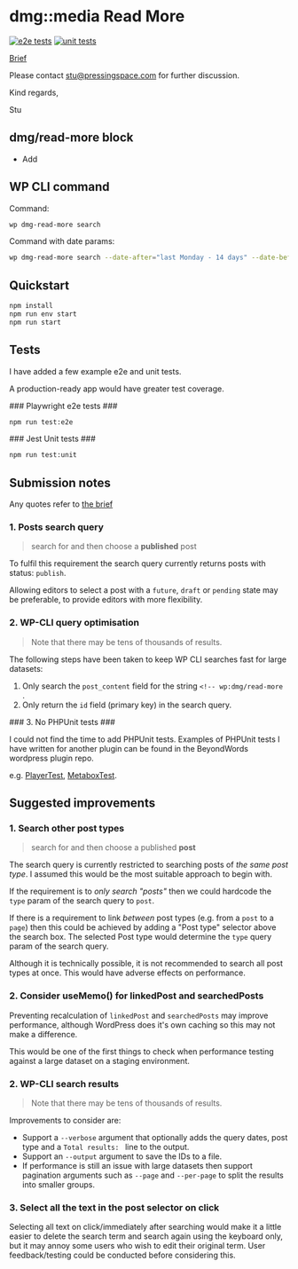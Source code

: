 # dmg::media Read More

[![e2e tests](https://github.com/pressingspace/dmg-read-more/actions/workflows/e2e.yml/badge.svg)](https://github.com/pressingspace/dmg-read-more/actions/workflows/e2e.yml)
[![unit tests](https://github.com/pressingspace/dmg-read-more/actions/workflows/unit.yml/badge.svg)](https://github.com/pressingspace/dmg-read-more/actions/workflows/unit.yml)

[Brief](./docs/brief.md)

Please contact [stu@pressingspace.com](mailto:stu@pressingspace.com) for further discussion.

Kind regards,

Stu

## dmg/read-more block

* Add

## WP CLI command

Command:

```bash
wp dmg-read-more search
```

Command with date params:

```bash
wp dmg-read-more search --date-after="last Monday - 14 days" --date-before="last Monday"
```

## Quickstart

```bash
npm install
npm run env start
npm run start
```

## Tests

I have added a few example e2e and unit tests.

A production-ready app would have greater test coverage.

### Playwright e2e tests ###

```bash
npm run test:e2e
```

### Jest Unit tests ###

```bash
npm run test:unit
```

## Submission notes

Any quotes refer to [the brief](./docs/brief.md)

### 1. Posts search query

> search for and then choose a **published** post

To fulfil this requirement the search query currently returns posts with status: `publish`.

Allowing editors to select a post with a `future`, `draft` or `pending` state may be
preferable, to provide editors with more flexibility.

### 2. WP-CLI query optimisation

> Note that there may be tens of thousands of results.

The following steps have been taken to keep WP CLI searches fast for large datasets:

1. Only search the `post_content` field for the string `<!-- wp:dmg/read-more `.
2. Only return the `id` field (primary key) in the search query.

### 3. No PHPUnit tests ###

I could not find the time to add PHPUnit tests. Examples of PHPUnit tests I have
written for another plugin can be found in the BeyondWords wordpress plugin repo.

e.g. [PlayerTest](https://github.com/beyondwords-io/wordpress-plugin/blob/main/tests/phpunit/Core/PlayerTest.php), [MetaboxTest](https://github.com/beyondwords-io/wordpress-plugin/blob/main/tests/phpunit/Component/Post/Metabox/MetaboxTest.php).

## Suggested improvements

### 1. Search other post types

> search for and then choose a published **post**

The search query is currently restricted to searching posts of *the same post type*.
I assumed this would be the most suitable approach to begin with.

If the requirement is to *only search "posts"* then we could hardcode the `type`
param of the search query to `post`.

If there is a requirement to link *between* post types (e.g. from a `post` to a `page`)
then this could be achieved by adding a "Post type" selector above the search box. The
selected Post type would determine the `type` query param of the search query.

Although it is technically possible, it is not recommended to search all post types
at once. This would have adverse effects on performance.

### 2. Consider useMemo() for linkedPost and searchedPosts

Preventing recalculation of `linkedPost` and `searchedPosts` may improve performance,
although WordPress does it's own caching so this may not make a difference.

This would be one of the first things to check when performance testing against
a large dataset on a staging environment.

### 2. WP-CLI search results

> Note that there may be tens of thousands of results.

Improvements to consider are:

- Support a `--verbose` argument that optionally adds the query dates, post type
and a `Total results: ` line to the output.
- Support an `--output` argument to save the IDs to a file.
- If performance is still an issue with large datasets then support pagination
arguments such as `--page` and `--per-page` to split the results into smaller groups.

### 3. Select all the text in the post selector on click

Selecting all text on click/immediately after searching would make it a little easier to
delete the search term and search again using the keyboard only, but it may annoy some
users who wish to edit their original term. User feedback/testing could be conducted before
considering this.
